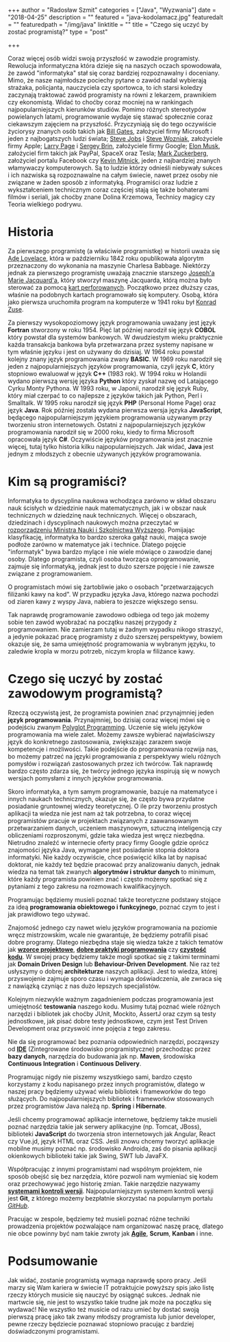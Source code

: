 +++
author = "Radosław Szmit"
categories = ["Java", "Wyzwania"]
date = "2018-04-25"
description = ""
featured = "java-kodolamacz.jpg"
featuredalt = ""
featuredpath = "/img/java"
linktitle = ""
title = "Czego się uczyć by zostać programistą?"
type = "post"

+++

Coraz więcej osób widzi swoją przyszłość w zawodzie programisty. Rewolucja informatyczna która dzieje się na naszych oczach spowodowała, że zawód "informatyka" stał się coraz bardziej rozpoznawalny i doceniany. Mimo, że nasze najmłodsze pociechy pytane o zawód nadal wybierają strażaka, policjanta, nauczyciela czy sportowca, to ich starsi koledzy zaczynają traktować zawód programisty na równi z lekarzem, prawnikiem czy ekonomistą. Widać to choćby coraz mocniej na w rankingach najpopularniejszych kierunków studiów. Pomimo różnych stereotypów powielanych latami, programowanie wydaje się stawać społecznie coraz ciekawszym zajęciem na przyszłość. Przyczyniają się do tego oczywiście życiorysy znanych osób takich jak [Bill Gates](https://pl.wikipedia.org/wiki/Bill_Gates), założyciel firmy Microsoft i jeden z najbogatszych ludzi świata; [Steve Jobs](https://pl.wikipedia.org/wiki/Steve_Jobs) i [Steve Wozniak](https://pl.wikipedia.org/wiki/Steve_Wozniak), założyciele firmy Apple; [Larry Page](https://pl.wikipedia.org/wiki/Larry_Page) i [Sergey Brin](https://pl.wikipedia.org/wiki/Sergey_Brin), założyciele firmy Google; [Elon Musk](https://pl.wikipedia.org/wiki/Elon_Musk), założyciel firm takich jak PayPal, SpaceX oraz Tesla; [Mark Zuckerberg](https://pl.wikipedia.org/wiki/Mark_Zuckerberg), założyciel portalu Facebook czy [Kevin Mitnick](https://pl.wikipedia.org/wiki/Kevin_Mitnick), jeden z najbardziej znanych włamywaczy komputerowych. Są to ludzie którzy odnieśli niebywały sukces i ich nazwiska są rozpoznawalne na całym świecie, nawet przez osoby nie związane w żaden sposób z informatyką. Programiści oraz ludzie z wykształceniem technicznym coraz częściej stają się także bohaterami filmów i seriali, jak choćby znane Dolina Krzemowa, Technicy magicy czy Teoria wielkiego podrywu.



# Historia

Za pierwszego programistę (a właściwie programistkę) w historii uważa się [Adę Lovelace](https://pl.wikipedia.org/wiki/Ada_Lovelace), która w październiku 1842 roku opublikowała algorytm przeznaczony do wykonania na maszynie Charlesa Babbage. Niektórzy jednak za pierwszego programistę uważają znacznie starszego [Joseph'a Marie Jacquard'a](https://pl.wikipedia.org/wiki/Joseph_Marie_Jacquard), który stworzył maszynę Jacquarda, którą można było sterować za pomocą [kart perforowanych](https://pl.wikipedia.org/wiki/Karta_dziurkowana). Początkowo przez dłuższy czas, właśnie na podobnych kartach programowało się komputery. Osobą, która jako pierwsza uruchomiła program na komputerze w 1941 roku był [Konrad Zuse](https://pl.wikipedia.org/wiki/Konrad_Zuse).

Za pierwszy wysokopoziomowy język programowania uważany jest język **Fortran** stworzony w roku 1954. Pięć lat później narodził się język **COBOL** który powstał dla systemów bankowych. W dwudziestym wieku praktycznie każda transakcja bankowa była przetwarzana przez systemy napisane w tym właśnie języku i jest on używany do dzisiaj. W 1964 roku powstał kolejny znany język programowania zwany **BASIC**. W 1969 roku narodził się jeden z najpopularniejszych języków programowania, czyli język **C**, który stopniowo ewaluował w język **C++** (1983 rok). W 1994 roku w Holandii wydano pierwszą wersję języka **Python** który zyskał nazwę od Latającego Cyrku Monty Pythona. W 1993 roku, w Japonii, narodził się język Ruby, który miał czerpać to co najlepsze z języków takich jak Python, Perl i Smalltalk. W 1995 roku narodził się język **PHP** (Personal Home Page) oraz język **Java**. Rok później została wydana pierwsza wersja języka **JavaScript**, będącego najpopularniejszym językiem programowania używanym przy tworzeniu stron internetowych. Ostatni z najpopularniejszych języków programowania narodził się w 2000 roku, kiedy to firma Microsoft opracowała język **C#**. Oczywiście języków programowania jest znacznie więcej, tutaj tylko historia kilku najpopularniejszych. Jak widać, **Java** jest jednym z młodszych z obecnie używanych języków programowania.



# Kim są programiści?

Informatyka to dyscyplina naukowa wchodząca zarówno w skład obszaru nauk ścisłych w dziedzinie nauk matematycznych, jak i w obszar nauk technicznych w dziedzinę nauk technicznych. Więcej o obszarach, dziedzinach i dyscyplinach naukowych można przeczytać w [rozporządzeniu Ministra Nauki i Szkolnictwa Wyższego](http://www.nauka.gov.pl/g2/oryginal/2013_05/748f846e0255320d2846109ed372a25d.pdf). Pomijając klasyfikację, informatyka to bardzo szeroka gałąź nauki, mająca swoje podłoże zarówno w matematyce jak i technice. Dlatego pojęcie "informatyk" bywa bardzo mylące i nie wiele mówiące o zawodzie danej osoby. Dlatego programista, czyli osoba tworząca oprogramowanie, zajmuje się informatyką, jednak jest to dużo szersze pojęcie i nie zawsze związane z programowaniem.

O programistach mówi się żartobliwie jako o osobach "przetwarzających filiżanki kawy na kod". W przypadku języka Java, którego nazwa pochodzi od ziaren kawy z wyspy Java, nabiera to jeszcze większego sensu.

Tak naprawdę programowanie zawodowo odbiega od tego jak możemy sobie ten zawód wyobrażać na początku naszej przygody z programowaniem. Nie zamierzam tutaj w żadnym wypadku nikogo straszyć, a jedynie pokazać pracę programisty z dużo szerszej perspektywy, bowiem okazuje się, że sama umiejętność programowania w wybranym języku, to zaledwie kropla w morzu potrzeb, niczym kropla w filiżance kawy.



# Czego się uczyć by zostać zawodowym programistą?

Rzeczą oczywistą jest, że programista powinien znać przynajmniej jeden **język programowania**. Przynajmniej, bo dzisiaj coraz więcej mówi się o podejściu zwanym [Polyglot Programming](https://www.youtube.com/watch?v=nd6lGZFh3u4). Uczenie się wielu języków programowania ma wiele zalet. Możemy zawsze wybierać najwłaściwszy język do konkretnego zastosowania, zwiększając zarazem swoje kompetencje i możliwości. Takie podejście do programowania rozwija nas, bo możemy patrzeć na języki programowania z perspektywy wielu różnych pomysłów i rozwiązań zastosowanych przez ich twórców. Tak naprawdę bardzo często zdarza się, że twórcy jednego języka inspirują się w nowych wersjach pomysłami z innych języków programowania.

Skoro informatyka, a tym samym programowanie, bazuje na matematyce i innych naukach technicznych, okazuje się, że często bywa przydatne posiadanie gruntownej wiedzy teoretycznej. O ile przy tworzeniu prostych aplikacji ta wiedza nie jest nam aż tak potrzebna, to coraz więcej programistów pracuje w projektach związanych z zaawansowanym przetwarzaniem danych, uczeniem maszynowym, sztuczną inteligencją czy obliczeniami rozproszonymi, gdzie taka wiedza jest wręcz niezbędna. Nietrudno znaleźć w internecie oferty pracy firmy Google gdzie oprócz znajomości języka Java, wymagane jest posiadanie stopnia doktora informatyki. Nie każdy oczywiście, chce poświęcić kilka lat by napisać doktorat, nie każdy też będzie pracować przy analizowaniu danych, jednak wiedza na temat tak zwanych **algorytmów i struktur danych** to minimum, które każdy programista powinien znać i często możemy spotkać się z pytaniami z tego zakresu na rozmowach kwalifikacyjnych.

Programując będziemy musieli poznać także teoretyczne podstawy stojące za ideą **programowania obiektowego i funkcyjnego**, poznać czym to jest i jak prawidłowo tego używać.

Znajomość jednego czy nawet wielu języków programowania na poziomie wręcz mistrzowskim, wcale nie gwarantuje, że będziemy potrafili pisać dobre programy. Dlatego niezbędna staje się wiedza także z takich tematów jak [**wzorce projektowe**](https://www.youtube.com/watch?v=RADOhncoohY), [**dobre praktyki programowania**](https://www.youtube.com/watch?v=CKONKZLmMwk) czy [**czystość kodu**](https://helion.pl/ksiazki/czysty-kod-podrecznik-dobrego-programisty-robert-c-martin,czykov.htm). W swojej pracy będziemy także mogli spotkać się z takimi terminami jak **Domain Driven Design** lub **Behaviour-Driven Development**. Nie raz też usłyszymy o dobrej **architekturze** naszych aplikacji. Jest to wiedza, której przyswojenie zajmuje sporo czasu i wymaga doświadczenia, ale zwraca się z nawiązką czyniąc z nas dużo lepszych specjalistów.

Kolejnym niezwykle ważnym zagadnieniem podczas programowania jest umiejętność **testowania** naszego kodu. Musimy tutaj poznać wiele różnych narzędzi i bibliotek jak choćby JUnit, Mockito, AssertJ oraz czym są testy jednostkowe, jak pisać dobre testy jednostkowe, czym jest Test Driven Development oraz przyswoić inne pojęcia z tego zakresu.

Nie da się programować bez poznania odpowiednich narzędzi, począwszy od [**IDE**](https://www.youtube.com/watch?v=eq3KiAH4IBI) (Zintegrowane środowisko programistyczne) przechodząc przez **bazy danych**, narzędzia do budowania jak np. **Maven**, środowiska **Continuous Integration** i **Continuous Delivery**.

Programując nigdy nie piszemy wszystkiego sami, bardzo często korzystamy z kodu napisanego przez innych programistów, dlatego w naszej pracy będziemy używać wielu bibliotek i frameworków do tego służących. Do najpopularniejszych bibliotek i frameworków stosowanych przez programistów Java należą np. **Spring** i **Hibernate**.

Jeśli chcemy programować aplikacje internetowe, będziemy także musieli poznać narzędzia takie jak serwery aplikacyjne (np. Tomcat, JBoss), biblioteki **JavaScript** do tworzenia stron internetowych jak Angular, React czy Vue.jd, język HTML oraz CSS. Jeśli znowu chcemy tworzyć aplikacje mobilne musimy poznać np. środowisko Androida, zaś do pisania aplikacji okienkowych biblioteki takie jak Swing, SWT lub JavaFX.

Współpracując z innymi programistami nad wspólnym projektem, nie sposób obejść się bez narzędzia, które pozwoli nam wymieniać się kodem oraz przechowywać jego historię zmian. Takie narzędzie nazywamy [**systemami kontroli wersji**](https://pl.wikipedia.org/wiki/System_kontroli_wersji). Najpopularniejszym systemem kontroli wersji jest **Git**, z którego możemy bezpłatnie skorzystać na popularnym portalu [*GitHub*](https://try.github.io).

Pracując w zespole, będziemy też musieli poznać różne techniki prowadzenia projektów pozwalające nam organizować naszę pracę, dlatego nie obce powinny być nam takie zwroty jak [**Agile**](https://pl.wikipedia.org/wiki/Programowanie_zwinne), **Scrum**, **Kanban** i inne.

# Podsumowanie

Jak widać, zostanie programistą wymaga naprawdę sporo pracy. Jeśli marzy się Wam kariera w świecie IT potraktujcie powyższy spis jako listę rzeczy których musicie się nauczyć by osiągnąć sukces. Jednak nie martwcie się, nie jest to wszystko takie trudne jak może na początku się wydawać! Nie wszystko też musicie od razu umieć by dostać swoją pierwszą pracę jako tak zwany młodszy programista lub junior developer, pewne rzeczy będziecie poznawać stopniowo pracując z bardziej doświadczonymi programistami.